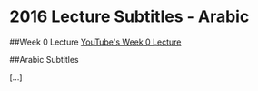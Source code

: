 # 2016 Lecture Subtitles - Arabic

##Week 0 Lecture
[YouTube's Week 0 Lecture](https://www.youtube.com/watch?v=o4SGkB_8fFs)

##Arabic Subtitles

[...]
